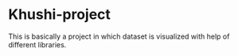 # Khushi-project

This is basically a project in which dataset is visualized with help of different libraries.
